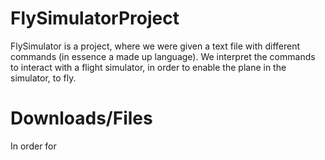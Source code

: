 # FlySimulatorProject

FlySimulator is a project, where we were given a text file with different commands (in essence a made up language). We interpret the commands to interact with a flight simulator, in order to enable the plane in the simulator, to fly. 

# Downloads/Files
In order for 
